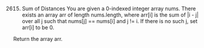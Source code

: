 2615. Sum of Distances
You are given a 0-indexed integer array nums. There exists an array arr of length nums.length, where arr[i] is the sum of |i - j| over all j such that nums[j] == nums[i] and j != i. If there is no such j, set arr[i] to be 0.

Return the array arr.

